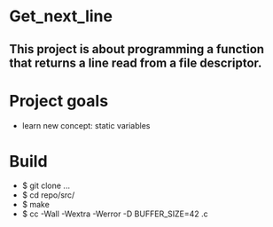 # Get_next_line
## This project is about programming a function that returns a line read from a file descriptor.

# Project goals
- learn new concept: static variables

# Build
- $ git clone ...
- $ cd repo/src/
- $ make
- $ cc -Wall -Wextra -Werror -D BUFFER_SIZE=42 <files>.c
